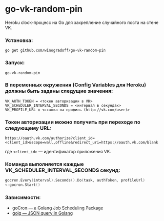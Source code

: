 # go-vk-random-pin

Heroku clock-процесс на Go для закрепление случайного поста на стене VK.

### Установка:

```
go get github.com/winogradoff/go-vk-random-pin
```

### Запуск:

```
go-vk-random-pin
```

### В переменных окружения (Config Variables для Heroku) должны быть заданы следущие значения:

```
VK_AUTH_TOKEN = <токен авторизации в VK>
VK_SCHEDULER_INTERVAL_SECONDS = <интервал в секундах>
VK_PROFILE_URL = <ссылка на профиль (http://vk.com/user)>
```

### Токен авторизации можно получить при переходе по следующему URL:

```
https://oauth.vk.com/authorize?client_id=<client_id>&scope=wall,offline&redirect_uri=https://oauth.vk.com/blank.html&display=page&v=5.29&response_type=token
```

где `<client_id>` — идентификатор приложения VK.

### Команда выполняется каждые VK_SCHEDULER_INTERVAL_SECONDS секунд:

```go
gocron.Every(interval).Seconds().Do(task, authToken, profileUrl)
<-gocron.Start()
```

### Зависимости:

* [goCron — a Golang Job Scheduling Package](https://github.com/jasonlvhit/gocron)
* [gojq — JSON query in Golang](https://github.com/elgs/gojq)
